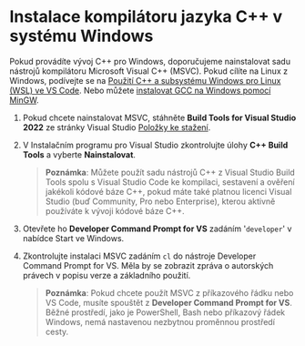 <h1 data-loc-id="walkthrough.windows.install.compiler">Instalace kompilátoru jazyka C++ v systému Windows</h1>
<p data-loc-id="walkthrough.windows.text1">Pokud provádíte vývoj C++ pro Windows, doporučujeme nainstalovat sadu nástrojů kompilátoru Microsoft Visual C++ (MSVC). Pokud cílíte na Linux z Windows, podívejte se na <a href="https://code.visualstudio.com/docs/cpp/config-wsl" data-loc-id="walkthrough.windows.link.title1">Použití C++ a subsystému Windows pro Linux (WSL) ve VS Code</a>. Nebo můžete <a href="https://code.visualstudio.com/docs/cpp/config-mingw" data-loc-id="walkthrough.windows.link.title2">instalovat GCC na Windows pomocí MinGW</a>.</p>
<ol>
<li><p data-loc-id="walkthrough.windows.text2">Pokud chcete nainstalovat MSVC, stáhněte <strong data-loc-id="walkthrough.windows.build.tools1">Build Tools for Visual Studio 2022</strong> ze stránky Visual Studio <a href="https://visualstudio.microsoft.com/downloads/#build-tools-for-visual-studio-2022" data-loc-id="walkthrough.windows.link.downloads">Položky ke stažení</a>.</p>
</li>
<li><p data-loc-id="walkthrough.windows.text3">V Instalačním programu pro Visual Studio zkontrolujte úlohy <strong data-loc-id="walkthrough.windows.build.tools2">C++ Build Tools</strong> a vyberte <strong data-loc-id="walkthrough.windows.link.install">Nainstalovat</strong>.</p>
<blockquote>
<p><strong data-loc-id="walkthrough.windows.note1">Poznámka</strong>: <span data-loc-id="walkthrough.windows.note1.text">Můžete použít sadu nástrojů C++ z Visual Studio Build Tools spolu s Visual Studio Code ke kompilaci, sestavení a ověření jakékoli kódové báze C++, pokud máte také platnou licenci Visual Studio (buď Community, Pro nebo Enterprise), kterou aktivně používáte k vývoji kódové báze C++.</span></p>
</blockquote>
</li>
<li><p data-loc-id="walkthrough.windows.open.command.prompt">Otevřete ho <strong>Developer Command Prompt for VS</strong> zadáním '<code>developer</code>' v nabídce Start ve Windows.</p>
</li>
<li><p data-loc-id="walkthrough.windows.check.install">Zkontrolujte instalaci MSVC zadáním <code>cl</code> do nástroje <span>Developer Command Prompt for VS</span>. Měla by se zobrazit zpráva o autorských právech v popisu verze a základního použití.</p>
<blockquote>
<p><strong data-loc-id="walkthrough.windows.note2">Poznámka</strong>: <span data-loc-id="walkthrough.windows.note2.text">Pokud chcete použít MSVC z příkazového řádku nebo VS Code, musíte spouštět z <strong>Developer Command Prompt for VS</strong>. Běžné prostředí, jako je <span>PowerShell</span>, <span>Bash</span> nebo příkazový řádek Windows, nemá nastavenou nezbytnou proměnnou prostředí cesty.</span></p>
</blockquote>
</li>
</ol>